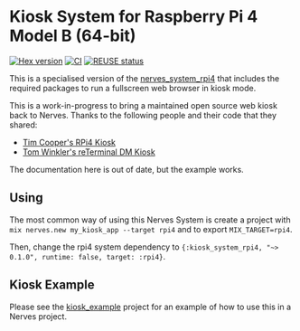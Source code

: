 # Kiosk System for Raspberry Pi 4 Model B (64-bit)

[![Hex version](https://img.shields.io/hexpm/v/kiosk_system_rpi4.svg "Hex version")](https://hex.pm/packages/kiosk_system_rpi4)
[![CI](https://github.com/nerves-web-kiosk/kiosk_system_rpi4/actions/workflows/ci.yml/badge.svg)](https://github.com/nerves-web-kiosk/kiosk_system_rpi4/actions/workflows/ci.yml)
[![REUSE status](https://api.reuse.software/badge/github.com/nerves-web-kiosk/kiosk_system_rpi4)](https://api.reuse.software/info/github.com/nerves-web-kiosk/kiosk_system_rpi4)

This is a specialised version of the
[nerves_system_rpi4](https://github.com/nerves-project/nerves_system_rpi4) that
includes the required packages to run a fullscreen web browser in kiosk mode.

This is a work-in-progress to bring a maintained open source web kiosk back to
Nerves. Thanks to the following people and their code that they shared:

- [Tim Cooper's RPi4 Kiosk](https://github.com/coop/kiosk_system_rpi4)
- [Tom Winkler's reTerminal DM Kiosk](https://github.com/formrausch/frio_rpi4)

The documentation here is out of date, but the example works.

## Using

The most common way of using this Nerves System is create a project with `mix
nerves.new my_kiosk_app --target rpi4` and to export `MIX_TARGET=rpi4`.

Then, change the rpi4 system dependency to `{:kiosk_system_rpi4, "~> 0.1.0",
runtime: false, target: :rpi4}`.

## Kiosk Example

Please see the
[kiosk_example](https://github.com/nerves-web-kiosk/kiosk_example) project for
an example of how to use this in a Nerves project.
